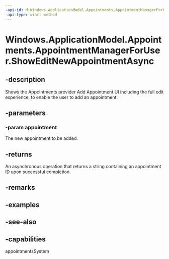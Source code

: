 ```yaml
---
-api-id: M:Windows.ApplicationModel.Appointments.AppointmentManagerForUser.ShowEditNewAppointmentAsync(Windows.ApplicationModel.Appointments.Appointment)
-api-type: winrt method
---
```


<!-- Method syntax
public Windows.Foundation.IAsyncOperation<string> ShowEditNewAppointmentAsync(Windows.ApplicationModel.Appointments.Appointment appointment)
-->

# Windows.ApplicationModel.Appointments.AppointmentManagerForUser.ShowEditNewAppointmentAsync

## -description
Shows the Appointments provider Add Appointment UI including the full edit experience, to enable the user to add an appointment.

## -parameters
### -param appointment
The new appointment to be added.

## -returns
An asynchronous operation that returns a string containing an appointment ID upon successful completion.

## -remarks

## -examples

## -see-also

## -capabilities
appointmentsSystem
